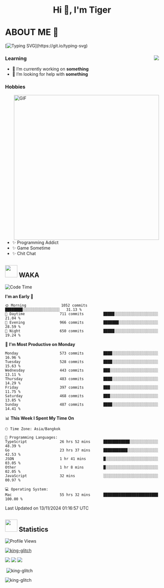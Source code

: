 <h1 align="center">Hi 👋, I'm Tiger</h1>




# ABOUT ME 💬

[![Typing SVG](https://readme-typing-svg.herokuapp.com?color=22F771&vCenter=true&lines=A+perssionate+developer+from+nowhere.)](https://git.io/typing-svg)

<div>
 <img align="right" src="https://spotify-github-profile.vercel.app/api/view?uid=12129734423&cover_image=false&theme=default&bar_color=22d016&bar_color_cover=true" />
 <h3>Learning</h3>
 
 <ul>
  <li>🔭 I’m currently working on <b>something</b></li>
  <li>🤝 I’m looking for help with <b>something</b></li>
 </ul>
 
</div>
<div>
 <h3>Hobbies</h3>
 <img align="right" height="475px"  alt="GIF" src="https://i.pinimg.com/originals/1f/b7/db/1fb7dbee557e5ed509f7517da8a84d58.gif" />
 <ul>
  <li>✨ Programming Addict</li>
  <li>✨ Game Sometime</li>
  <li>✨ Chit Chat</li>
 </ul>
 
</div>



## <img height="40" src="https://raw.githubusercontent.com/innng/innng/master/assets/kyubey.gif"/> WAKA

<!--START_SECTION:waka-->
![Code Time](http://img.shields.io/badge/Code%20Time-2%2C860%20hrs%2044%20mins-blue)

**I'm an Early 🐤** 

```text
🌞 Morning                1052 commits        ████████░░░░░░░░░░░░░░░░░   31.13 % 
🌆 Daytime                711 commits         █████░░░░░░░░░░░░░░░░░░░░   21.04 % 
🌃 Evening                966 commits         ███████░░░░░░░░░░░░░░░░░░   28.59 % 
🌙 Night                  650 commits         █████░░░░░░░░░░░░░░░░░░░░   19.24 % 
```
📅 **I'm Most Productive on Monday** 

```text
Monday                   573 commits         ████░░░░░░░░░░░░░░░░░░░░░   16.96 % 
Tuesday                  528 commits         ████░░░░░░░░░░░░░░░░░░░░░   15.63 % 
Wednesday                443 commits         ███░░░░░░░░░░░░░░░░░░░░░░   13.11 % 
Thursday                 483 commits         ████░░░░░░░░░░░░░░░░░░░░░   14.29 % 
Friday                   397 commits         ███░░░░░░░░░░░░░░░░░░░░░░   11.75 % 
Saturday                 468 commits         ███░░░░░░░░░░░░░░░░░░░░░░   13.85 % 
Sunday                   487 commits         ████░░░░░░░░░░░░░░░░░░░░░   14.41 % 
```


📊 **This Week I Spent My Time On** 

```text
🕑︎ Time Zone: Asia/Bangkok

💬 Programming Languages: 
TypeScript               26 hrs 52 mins      ████████████░░░░░░░░░░░░░   48.39 % 
Go                       23 hrs 37 mins      ███████████░░░░░░░░░░░░░░   42.53 % 
JSON                     1 hr 41 mins        █░░░░░░░░░░░░░░░░░░░░░░░░   03.05 % 
Other                    1 hr 8 mins         █░░░░░░░░░░░░░░░░░░░░░░░░   02.05 % 
JavaScript               32 mins             ░░░░░░░░░░░░░░░░░░░░░░░░░   00.97 % 

💻 Operating System: 
Mac                      55 hrs 32 mins      █████████████████████████   100.00 % 
```


 Last Updated on 13/11/2024 01:16:57 UTC
<!--END_SECTION:waka-->
## <img height="40" src="https://raw.githubusercontent.com/innng/innng/master/assets/kyubey.gif"/> Statistics
![Profile Views](https://komarev.com/ghpvc/?username=king-glitch)  

<p align="left"> 
 <a href="https://github.com/ryo-ma/github-profile-trophy">
  <img src="https://github-profile-trophy.vercel.app/?username=king-glitch&theme=dracula" alt="king-glitch" />
 </a> </p>

![](https://github-profile-summary-cards.vercel.app/api/cards/profile-details?username=king-glitch&theme=dracula)
![](https://github-profile-summary-cards.vercel.app/api/cards/stats?username=king-glitch&theme=dracula) 
![](https://github-profile-summary-cards.vercel.app/api/cards/productive-time?username=king-glitch&theme=dracula)


<p>&nbsp;<img align="center" src="https://github-readme-stats.vercel.app/api?username=king-glitch&theme=dracula" alt="king-glitch" /></p>

<p><img align="center" src="https://github-readme-streak-stats.herokuapp.com/?user=king-glitch&theme=dracula" alt="king-glitch" /></p>
